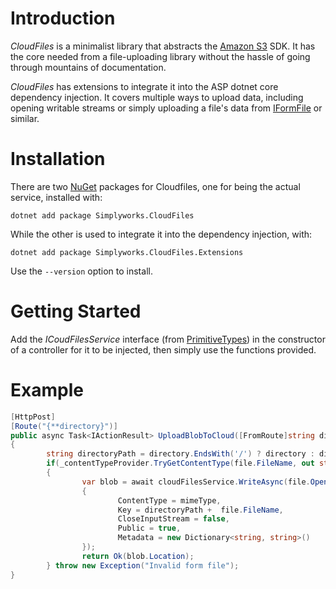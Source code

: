 # Introduction 
*CloudFiles* is a minimalist library that abstracts the [Amazon S3](https://aws.amazon.com/s3/) SDK. It has the core needed from a file-uploading library without the hassle of going through mountains of documentation.

*CloudFiles* has extensions to integrate it into the ASP dotnet core dependency injection. It covers multiple ways to upload data, including opening writable streams or simply uploading a file's data from [IFormFile](https://docs.microsoft.com/en-us/dotnet/api/microsoft.aspnetcore.http.iformfile?view=aspnetcore-3.1) or similar.

# Installation
There are two  [NuGet](https://www.nuget.org/packages/SimplyWorks.CloudFiles/) packages for Cloudfiles, one for being the actual service, installed with:

`dotnet add package Simplyworks.CloudFiles`

While the other is used to integrate it into the dependency injection, with:

`dotnet add package Simplyworks.CloudFiles.Extensions`

Use the `--version` option to install. 

# Getting Started 

Add the *ICoudFilesService* interface (from [PrimitiveTypes](https://github.com/simplify9/primitivetypes)) in the constructor of a controller for it to be injected, then simply use the functions provided. 

# Example

```C#
[HttpPost]
[Route("{**directory}")]
public async Task<IActionResult> UploadBlobToCloud([FromRoute]string directory, [FromForm]IFormFile file)
{
        string directoryPath = directory.EndsWith('/') ? directory : directory + '/';
        if(_contentTypeProvider.TryGetContentType(file.FileName, out string mimeType))
        {
                var blob = await cloudFilesService.WriteAsync(file.OpenReadStream(), new PrimitiveTypes.WriteFileSettings
                {
                        ContentType = mimeType,
                        Key = directoryPath +  file.FileName,
                        CloseInputStream = false,
                        Public = true,
                        Metadata = new Dictionary<string, string>()
                });
                return Ok(blob.Location);
        } throw new Exception("Invalid form file");
}
```



